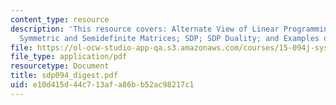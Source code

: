```yaml
---
content_type: resource
description: 'This resource covers: Alternate View of Linear Programming; Facts about
  Symmetric and Semidefinite Matrices; SDP; SDP Duality; and Examples of SDP.'
file: https://ol-ocw-studio-app-qa.s3.amazonaws.com/courses/15-094j-systems-optimization-models-and-computation-sma-5223-spring-2004/e10d415d44c713afa86bb52ac98217c1_sdp094_digest.pdf
file_type: application/pdf
resourcetype: Document
title: sdp094_digest.pdf
uid: e10d415d-44c7-13af-a86b-b52ac98217c1
---
```


